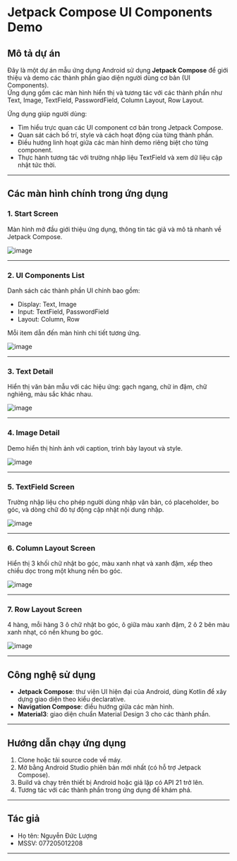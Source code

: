 # Jetpack Compose UI Components Demo

## Mô tả dự án

Đây là một dự án mẫu ứng dụng Android sử dụng **Jetpack Compose** để giới thiệu và demo các thành phần giao diện người dùng cơ bản (UI Components).  
Ứng dụng gồm các màn hình hiển thị và tương tác với các thành phần như Text, Image, TextField, PasswordField, Column Layout, Row Layout.

Ứng dụng giúp người dùng:

- Tìm hiểu trực quan các UI component cơ bản trong Jetpack Compose.
- Quan sát cách bố trí, style và cách hoạt động của từng thành phần.
- Điều hướng linh hoạt giữa các màn hình demo riêng biệt cho từng component.
- Thực hành tương tác với trường nhập liệu TextField và xem dữ liệu cập nhật tức thời.

---

## Các màn hình chính trong ứng dụng

### 1. Start Screen

Màn hình mở đầu giới thiệu ứng dụng, thông tin tác giả và mô tả nhanh về Jetpack Compose.

![image](https://github.com/user-attachments/assets/6d4e7ef7-73a8-4765-ba0b-75518e569d70)


---

### 2. UI Components List

Danh sách các thành phần UI chính bao gồm:  
- Display: Text, Image  
- Input: TextField, PasswordField  
- Layout: Column, Row  

Mỗi item dẫn đến màn hình chi tiết tương ứng.

![image](https://github.com/user-attachments/assets/0799eb82-cbc7-43c5-a8c8-9dc502e4911d)


---

### 3. Text Detail

Hiển thị văn bản mẫu với các hiệu ứng: gạch ngang, chữ in đậm, chữ nghiêng, màu sắc khác nhau.

![image](https://github.com/user-attachments/assets/52fbcea7-e195-4601-8160-7df60e44a104)


---

### 4. Image Detail

Demo hiển thị hình ảnh với caption, trình bày layout và style.

![image](https://github.com/user-attachments/assets/876dc96b-4aff-4063-9031-10d35dfce0a3)


---

### 5. TextField Screen

Trường nhập liệu cho phép người dùng nhập văn bản, có placeholder, bo góc, và dòng chữ đỏ tự động cập nhật nội dung nhập.

![image](https://github.com/user-attachments/assets/575554e4-958c-4cfd-b618-6e4537d3aa8a)

---

### 6. Column Layout Screen

Hiển thị 3 khối chữ nhật bo góc, màu xanh nhạt và xanh đậm, xếp theo chiều dọc trong một khung nền bo góc.

![image](https://github.com/user-attachments/assets/1a484cb4-073c-49e5-a5aa-05db37b97a71)

---

### 7. Row Layout Screen

4 hàng, mỗi hàng 3 ô chữ nhật bo góc, ô giữa màu xanh đậm, 2 ô 2 bên màu xanh nhạt, có nền khung bo góc.

![image](https://github.com/user-attachments/assets/d498f36e-5cce-4971-8911-115233884af0)

---

## Công nghệ sử dụng

- **Jetpack Compose**: thư viện UI hiện đại của Android, dùng Kotlin để xây dựng giao diện theo kiểu declarative.
- **Navigation Compose**: điều hướng giữa các màn hình.
- **Material3**: giao diện chuẩn Material Design 3 cho các thành phần.

---

## Hướng dẫn chạy ứng dụng

1. Clone hoặc tải source code về máy.  
2. Mở bằng Android Studio phiên bản mới nhất (có hỗ trợ Jetpack Compose).  
3. Build và chạy trên thiết bị Android hoặc giả lập có API 21 trở lên.  
4. Tương tác với các thành phần trong ứng dụng để khám phá.

---

## Tác giả

- Họ tên: Nguyễn Đức Lượng  
- MSSV: 077205012208

---

